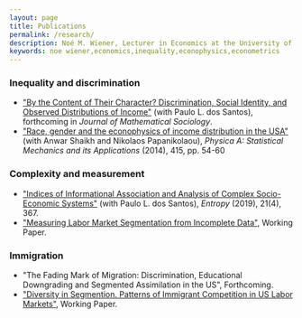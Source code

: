 ```yaml
---
layout: page
title: Publications
permalink: /research/
description: Noé M. Wiener, Lecturer in Economics at the University of Massachusetts Amherst
keywords: noe wiener,economics,inequality,econophysics,econometrics
---
```


### Inequality and discrimination

- ["By the Content of Their Character? Discrimination, Social Identity, and Observed Distributions of Income"](https://doi.org/10.1080/0022250X.2019.1630832) (with Paulo L. dos Santos), forthcoming in *Journal of Mathematical Sociology*.
- ["Race, gender and the econophysics of income distribution in the USA"](https://www.sciencedirect.com/science/article/pii/S0378437114006153) (with Anwar Shaikh and Nikolaos Papanikolaou), *Physica A: Statistical Mechanics and its Applications* (2014), 415, pp. 54-60

### Complexity and measurement

- ["Indices of Informational Association and Analysis of Complex Socio-Economic Systems"](https://www.mdpi.com/1099-4300/21/4/367) (with Paulo L. dos Santos), *Entropy* (2019), 21(4), 367.
- ["Measuring Labor Market Segmentation from Incomplete Data"](https://www.umass.edu/economics/publications/2018-01.pdf), Working Paper.

### Immigration

- "The Fading Mark of Migration: Discrimination, Educational Downgrading and Segmented Assimilation in the US", Forthcoming.
- ["Diversity in Segmention. Patterns of Immigrant Competition in US Labor Markets"](https://ideas.repec.org/p/new/wpaper/1901.html), Working Paper.
